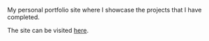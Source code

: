 My personal portfolio site where I showcase the projects that I have completed.

The site can be visited <a href="https://www.steventheuerl.xyz">here</a>.
